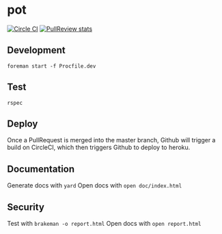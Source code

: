 # pot

[![Circle CI](https://circleci.com/gh/dunyakirkali/pot.png?circle-token=f174742eaf65e547a254e8a3df6d511704ac8ab4)](https://circleci.com/gh/dunyakirkali/pot)
[![PullReview stats](https://www.pullreview.com/github/dunyakirkali/pot/badges/master.svg?token=7e7aa54dc544690452872d70b20e4465)](https://www.pullreview.com/github/dunyakirkali/pot/reviews/master)


## Development

``` foreman start -f Procfile.dev ```

## Test

``` rspec  ```

## Deploy

Once a PullRequest is merged into the master branch, Github will trigger a build on CircleCI,
which then triggers Github to deploy to heroku.

## Documentation

Generate docs with ``` yard ```
Open docs with ``` open doc/index.html ```

## Security

Test with ``` brakeman -o report.html ```
Open docs with ``` open report.html ```


###
